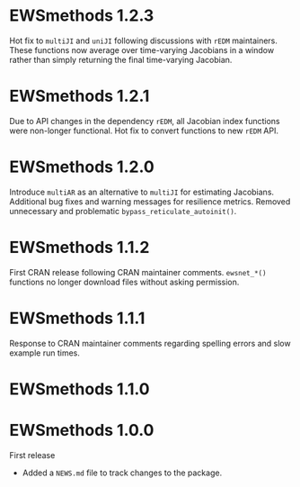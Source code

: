 # EWSmethods 1.2.3
Hot fix to `multiJI` and `uniJI` following discussions with `rEDM` maintainers. These functions now average over time-varying Jacobians in a window rather than simply returning the final time-varying Jacobian.

# EWSmethods 1.2.1
Due to API changes in the dependency `rEDM`, all Jacobian index functions were non-longer functional. Hot fix to convert functions to new `rEDM` API.

# EWSmethods 1.2.0
Introduce `multiAR` as an alternative to `multiJI` for estimating Jacobians. Additional bug fixes and warning messages for resilience metrics. Removed unnecessary and problematic `bypass_reticulate_autoinit()`.

# EWSmethods 1.1.2
First CRAN release following CRAN maintainer comments. `ewsnet_*()` functions no longer download files without asking permission.

# EWSmethods 1.1.1
Response to CRAN maintainer comments regarding spelling errors and slow example run times.

# EWSmethods 1.1.0

# EWSmethods 1.0.0
First release 

* Added a `NEWS.md` file to track changes to the package.
